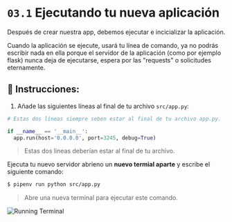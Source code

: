 # `03.1` Ejecutando tu nueva aplicación

Después de crear nuestra app, debemos ejecutar e incicializar la aplicación.

Cuando la aplicación se ejecute, usará tu línea de comando, ya no podrás escribir nada en ella porque el servidor de la aplicación (como por ejemplo flask) nunca deja de ejecutarse, espera por las "requests" o solicitudes eternamente.

## 📝 Instrucciones:

1. Añade las siguientes líneas al final de tu archivo `src/app.py`:

```python
# Estas dos líneas siempre seben estar al final de tu archivo app.py.

if __name__ == '__main__':
  app.run(host='0.0.0.0', port=3245, debug=True)
```

> Estas dos líneas deberían estar al final de tu archivo.

Ejecuta tu nuevo servidor abrieno un **nuevo termial aparte** y escribe el siguiente comando:

```bash
$ pipenv run python src/app.py

```
> Abre una nueva terminal para ejecutar este comando.

![Running Terminal](https://github.com/breatheco-de/python-flask-api-tutorial/blob/master/.learn/assets/running-flask-app.gif?raw=true)
